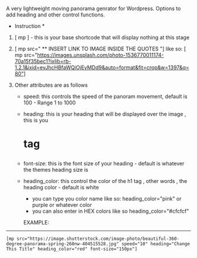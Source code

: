 A very lightweight moving panorama genrator for Wordpress. Options to add heading and other control functions.

* Instruction *

1. [ mp ] - this is your base shortcode that will display nothing at this stage 
2. [ mp src=" ** INSERT LINK TO IMAGE INSIDE THE QUOTES "] like so: 
   [ mp src="https://images.unsplash.com/photo-1536770011174-70a15f35bec1?ixlib=rb-1.2.1&ixid=eyJhcHBfaWQiOjEyMDd9&auto=format&fit=crop&w=1397&q=80"]

3. Other attributes are as follows 

    - speed: this controls the speed of the panoram movement, default is 100 - Range 1 to 1000
    - heading: this is your heading that will be displayed over the image , this is you <h1> tag
    - font-size: this is the font size of your heading - default is whatever the themes heading size is 
    - heading_color: this control the color of the h1 tag  , other words , the heading color - default is white
        * you can type you color name like so: heading_color="pink" or purple or whatever color 
        * you can also enter in HEX colors  like so heading_color="#cfcfcf"

        EXAMPLE:
------------------------------------------------------------------------------------------------------------------
    [mp src="https://image.shutterstock.com/image-photo/beautiful-360-degree-panorama-spring-260nw-404515528.jpg" speed="10" heading="Change This Title" heading_color="red" font-size="150px"]



